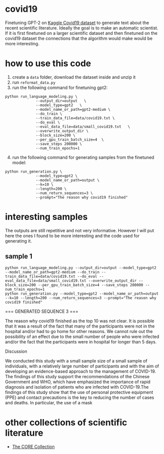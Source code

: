 # covid19

Finetuning GPT-2 on [Kaggle Covid19 dataset](https://www.kaggle.com/allen-institute-for-ai/CORD-19-research-challenge) to generate text about the recent scientific literature. Ideally the goal is to make an automatic scientist. If it is first finetuned on a larger scientific dataset and then finetuned on the covid19 dataset the connections that the algorithm would make would be more interesting.

# how to use this code
1. create a `data` folder, download the dataset inside and unzip it
2. run `reformat_data.py`
3. run the following command for finetuning gpt2: 

```pythonscript
python run_language_modeling.py \
              --output_dir=output   \
              --model_type=gpt2   \
              --model_name_or_path=gpt2-medium \
              --do_train \
              --train_data_file=data/covid19.txt \
              --do_eval \
              --eval_data_file=data/small_covid19.txt   \
              --overwrite_output_dir \
              --block_size=200 \
              --per_gpu_train_batch_size=4  \
              --save_steps 200000 \
              --num_train_epochs=1
```

4. run the following command for generating samples from the finetuned model: 

```pythonscript
python run_generation.py \
              --model_type=gpt2 \
              --model_name_or_path=output \
              --k=10 \
              --length=200 \
              --num_return_sequences=3 \
              --prompt="The reason why covid19 finished"
```

# interesting samples

The outputs are still repetitive and not very informative. However I will put here the ones I found to be more interesting and the code used for generating it.

## sample 1

```pythonscript
python run_language_modeling.py --output_dir=output --model_type=gpt2 --model_name_or_path=gpt2-medium --do_train --train_data_file=data/covid19.txt --do_eval --eval_data_file=data/small_covid19.txt --overwrite_output_dir --block_size=200 --per_gpu_train_batch_size=4 --save_steps 200000 --num_train_epochs=1
python run_generation.py --model_type=gpt2 --model_name_or_path=output --k=10 --length=200 --num_return_sequences=3 --prompt="The reason why covid19 finished"
```

=== GENERATED SEQUENCE 3 ===

The reason why covid19 finished as the top 10 was not clear. It is possible that it was a result of the fact that many of the participants were not in the hospital and/or had to go home for other reasons. We cannot rule out the possibility of an effect due to the small number of people who were infected and/or the fact that the participants were in hospital for longer than 5 days.

Discussion

We conducted this study with a small sample size of a small sample of individuals, with a relatively large number of participants and with the aim of developing an evidence-based approach to the management of COVID-19. The findings of this study support the recommendations of the Chinese Government and WHO, which have emphasized the importance of rapid diagnosis and isolation of patients who are infected with COVID-19.The findings of this study show that the use of personal protective equipment (PPE) and contact precautions is the key to reducing the number of cases and deaths. In particular, the use of a mask


# other collections of scientific literature

- [The CORE Collection](https://core.ac.uk/services/#access-to-raw-data)
